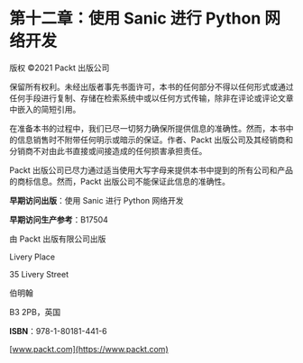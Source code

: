# 第十二章：使用 Sanic 进行 Python 网络开发

版权 ©2021 Packt 出版公司

保留所有权利。未经出版者事先书面许可，本书的任何部分不得以任何形式或通过任何手段进行复制、存储在检索系统中或以任何方式传输，除非在评论或评论文章中嵌入的简短引用。

在准备本书的过程中，我们已尽一切努力确保所提供信息的准确性。然而，本书中的信息销售时不附带任何明示或暗示的保证。作者、Packt 出版公司及其经销商和分销商不对由此书直接或间接造成的任何损害承担责任。

Packt 出版公司已尽力通过适当使用大写字母来提供本书中提到的所有公司和产品的商标信息。然而，Packt 出版公司不能保证此信息的准确性。

**早期访问出版**：使用 Sanic 进行 Python 网络开发

**早期访问生产参考**：B17504

由 Packt 出版有限公司出版

Livery Place

35 Livery Street

伯明翰

B3 2PB，英国

**ISBN**：978-1-80181-441-6

[www.packt.com](https://www.packt.com)
